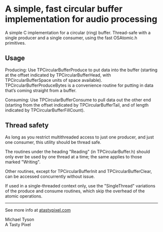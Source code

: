 A simple, fast circular buffer implementation for audio processing
==================================================================

A simple C implementation for a circular (ring) buffer. Thread-safe with a single producer and a single consumer, using the fast OSAtomic.h primitives.

Usage
-----

Producing: Use TPCircularBufferProduce to put data into the buffer (starting at the offset indicated by TPCircularBufferHead, with TPCircularBufferSpace units of space available).  TPCircularBufferProduceBytes is a convenience routine for putting in data that’s coming straight from a buffer.

Consuming: Use TPCircularBufferConsume to pull data out the other end (starting from the offset indicated by TPCircularBufferTail, and of length indicated by TPCircularBufferFillCount).

Thread safety
-------------

As long as you restrict multithreaded access to just one producer, and just one consumer, this utility should be thread safe.

The routines under the heading "Reading" (in TPCircularBuffer.h) should only ever be used by one thread at a time; the same applies to those marked "Writing".

Other routines, except for TPCircularBufferInit and TPCircularBufferClear, can be accessed concurrently without issue.

If used in a single-threaded context only, use the "SingleThread" variations of the produce and consume routines, which skip the overhead of the atomic operations.

-----------------------------------------------------

See more info at [atastypixel.com](http://atastypixel.com/blog/a-simple-fast-circular-buffer-implementation-for-audio-processing/)

Michael Tyson  
A Tasty Pixel